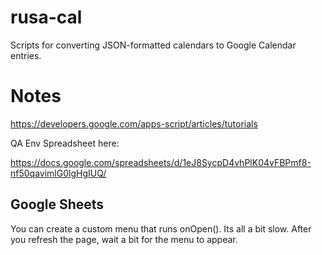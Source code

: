 # rusa-cal
Scripts for converting JSON-formatted calendars to Google Calendar entries.

# Notes

https://developers.google.com/apps-script/articles/tutorials 

QA Env Spreadsheet here:

https://docs.google.com/spreadsheets/d/1eJ8SycpD4vhPlK04vFBPmf8-nf50qavimlG0lgHgIUQ/ 

## Google Sheets 

You can create a custom menu that runs onOpen().   Its all a bit slow.   After you 
refresh the page, wait a bit for the menu to appear.
